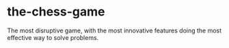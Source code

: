 # the-chess-game
The most disruptive game, with the most innovative features doing the most effective way to solve problems.
